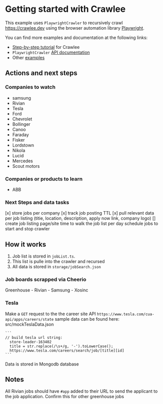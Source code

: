 # Getting started with Crawlee

This example uses `PlaywrightCrawler` to recursively crawl https://crawlee.dev using the browser automation library [Playwright](https://playwright.dev).

You can find more examples and documentation at the following links:

- [Step-by-step tutorial](https://crawlee.dev/docs/introduction) for Crawlee
- `PlaywrightCrawler` [API documentation](https://crawlee.dev/api/playwright-crawler/class/PlaywrightCrawler)
- Other [examples](https://crawlee.dev/docs/examples/playwright-crawler)

## Actions and next steps

### Companies to watch
- samsung
- Rivian
- Tesla
- Ford
- Chevrolet
- Bollinger
- Canoo
- Faraday
- Fisker
- Lordstown
- Nikola
- Lucid
- Mercedes
- Scout motors

### Companies or products to learn
  - ABB

### Next Steps and data tasks

[x] store jobs per company
[x] track job posting TTL
[x] pull relevant data per job listing
  (titie, location, description, apply now link, company logo)
[] create job listing page/site
time to walk the job list per day
schedule jobs to start and stop crawler

## How it works
1. Job list is stored in `jobList.ts`.
2. This list is pulle into the crawler and recursed
3. All data is stored in `storage/jobSearch.json`

### Job boards scrapped via Cheerio
  Greenhouse
    - Rivian
    - Samsung
    - Xosinc

### Tesla
  Make a `GET` request to the the career site API
    ```https://www.tesla.com/cua-api/apps/careers/state```
    sample data can be found here: src/mockTeslaData.json

    ```
    // build tesla url string:
      store-leader-163402
      title = str.replace(/\s+/g, '-').toLowerCase();
      https://www.tesla.com/careers/search/job/[title][id]
    ```

Data is stored in Mongodb database

## Notes

All Rivian jobs should have `#app` added to their URL to send the applicant to the job application. Confirm this for other greenhouse jobs
